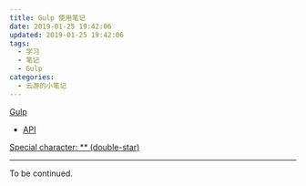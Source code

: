 ```yaml
---
title: Gulp 使用笔记
date: 2019-01-25 19:42:06
updated: 2019-01-25 19:42:06
tags:
  - 学习
  - 笔记
  - Gulp
categories:
  - 云游的小笔记
---
```


[Gulp](https://gulpjs.com/)

- [API](https://gulpjs.com/docs/en/api/concepts)

<!-- more -->

[Special character: ** (double-star)](https://gulpjs.com/docs/en/getting-started/explaining-globs#special-character-double-star)

---

To be continued.
